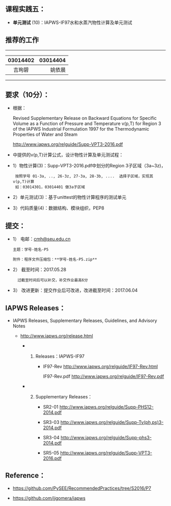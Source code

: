 
## 课程实践五：

* **单元测试** (10)：IAPWS-IF97水和水蒸汽物性计算及单元测试 

## 推荐的工作 

-----
|03014402  |  03014404 |
|:--------:| --------:|
|  吉珣碧  |  姚依晨   |
---------


## 要求（10分）：

* 根据：
     
     Revised Supplementary Release on Backward Equations for Specific Volume
      as a Function of Pressure and Temperature v(p,T)
     for Region 3 of the IAPWS Industrial Formulation 1997 for the 
     Thermodynamic Properties of Water and Steam

     http://www.iapws.org/relguide/Supp-VPT3-2016.pdf

* 中提供的v(p,T)计算公式，设计物性计算及单元测试程：

 * 1）物性计算(3)：Supp-VPT3-2016.pdf中划分的Region 3子区域（3a~3z)，

        按照学号 01-3a, .., 26-3z, 27-3a, 28-3b, ....  选择子区域，实现其v(p,T)计算
        如：03014301，03014401 做3a子区域

 * 2）单元测试(3)：基于unittest的物性计算程序的测试单元
 * 3）代码质量(4)：数据结构、模块组织，PEP8

## 提交：

* 1） 电邮：cmh@seu.edu.cn 
    
      主题：学号-姓名-P5
    
      附件：程序文件压缩包：**学号-姓名-P5.zip**

* 2）	 截至时间：2017.05.28

        过截至时间后可以补交，补交作业最高6分

* 3）	改进更新：提交作业后可改进，改进截至时间：2017.06.04

## IAPWS Releases： 

* IAPWS Releases, Supplementary Releases, Guidelines, and Advisory Notes
   * http://www.iapws.org/release.html
              
     * 1) Releases：IAPWS-IF97
           
          * IF97-Rev http://www.iapws.org/relguide/IF97-Rev.html
            
             IF97-Rev.pdf  http://www.iapws.org/relguide/IF97-Rev.pdf

     * 2) Supplementary Releases：
      
          * SR2-01 http://www.iapws.org/relguide/Supp-PHS12-2014.pdf
        
          * SR3-03 http://www.iapws.org/relguide/Supp-Tv(ph,ps)3-2014.pdf
        
          * SR3-04 http://www.iapws.org/relguide/Supp-phs3-2014.pdf
        
          * SR5-05 http://www.iapws.org/relguide/Supp-VPT3-2016.pdf

## Reference：

* https://github.com/PySEE/RecommendedPractices/tree/S2016/P7

* https://github.com/jjgomera/iapws

